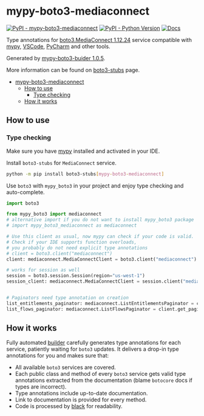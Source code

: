 # mypy-boto3-mediaconnect

[![PyPI - mypy-boto3-mediaconnect](https://img.shields.io/pypi/v/mypy-boto3-mediaconnect.svg?color=blue)](https://pypi.org/project/mypy-boto3-mediaconnect)
[![PyPI - Python Version](https://img.shields.io/pypi/pyversions/mypy-boto3-mediaconnect.svg?color=blue)](https://pypi.org/project/mypy-boto3-mediaconnect)
[![Docs](https://img.shields.io/readthedocs/mypy-boto3-builder.svg?color=blue)](https://mypy-boto3-builder.readthedocs.io/)

Type annotations for
[boto3.MediaConnect 1.12.24](https://boto3.amazonaws.com/v1/documentation/api/1.12.24/reference/services/mediaconnect.html#MediaConnect) service
compatible with [mypy](https://github.com/python/mypy), [VSCode](https://code.visualstudio.com/),
[PyCharm](https://www.jetbrains.com/pycharm/) and other tools.

Generated by [mypy-boto3-buider 1.0.5](https://github.com/vemel/mypy_boto3_builder).

More information can be found on [boto3-stubs](https://pypi.org/project/boto3-stubs/) page.

- [mypy-boto3-mediaconnect](#mypy-boto3-mediaconnect)
  - [How to use](#how-to-use)
    - [Type checking](#type-checking)
  - [How it works](#how-it-works)

## How to use

### Type checking

Make sure you have [mypy](https://github.com/python/mypy) installed and activated in your IDE.

Install `boto3-stubs` for `MediaConnect` service.

```bash
python -m pip install boto3-stubs[mypy-boto3-mediaconnect]
```

Use `boto3` with `mypy_boto3` in your project and enjoy type checking and auto-complete.

```python
import boto3

from mypy_boto3 import mediaconnect
# alternative import if you do not want to install mypy_boto3 package
# import mypy_boto3_mediaconnect as mediaconnect

# Use this client as usual, now mypy can check if your code is valid.
# Check if your IDE supports function overloads,
# you probably do not need explicit type annotations
# client = boto3.client("mediaconnect")
client: mediaconnect.MediaConnectClient = boto3.client("mediaconnect")

# works for session as well
session = boto3.session.Session(region="us-west-1")
session_client: mediaconnect.MediaConnectClient = session.client("mediaconnect")


# Paginators need type annotation on creation
list_entitlements_paginator: mediaconnect.ListEntitlementsPaginator = client.get_paginator("list_entitlements")
list_flows_paginator: mediaconnect.ListFlowsPaginator = client.get_paginator("list_flows")
```

## How it works

Fully automated [builder](https://github.com/vemel/mypy_boto3_builder) carefully generates
type annotations for each service, patiently waiting for `boto3` updates. It delivers
a drop-in type annotations for you and makes sure that:

- All available `boto3` services are covered.
- Each public class and method of every `boto3` service gets valid type annotations
  extracted from the documentation (blame `botocore` docs if types are incorrect).
- Type annotations include up-to-date documentation.
- Link to documentation is provided for every method.
- Code is processed by [black](https://github.com/psf/black) for readability.